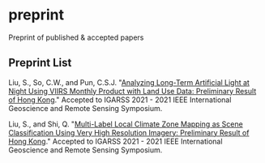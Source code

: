 # preprint
Preprint of published &amp; accepted papers

## Preprint List
Liu, S., So, C.W., and Pun, C.S.J. "[Analyzing Long-Term Artificial Light at Night Using VIIRS Monthly Product with Land Use Data: Preliminary Result of Hong Kong](https://sjliu.me/paper/viirsMonthlyHKigarss2021.pdf)." Accepted to IGARSS 2021 - 2021 IEEE International Geoscience and Remote Sensing Symposium.

Liu, S., and Shi, Q. "[Multi-Label Local Climate Zone Mapping as Scene Classification Using
Very High Resolution Imagery: Preliminary Result of Hong Kong](https://sjliu.me/paper/multiLabelLCZigarss2021.pdf)." Accepted to IGARSS 2021 - 2021 IEEE International Geoscience and Remote Sensing Symposium.
